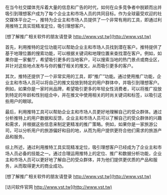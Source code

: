 在当今社交媒体充斥着大量的信息和广告的时代，如何在众多竞争者中脱颖而出并吸引到理想客户成为了每个企业主和市场人员的共同目标。作为全球最受欢迎的社交媒体平台之一，推特为企业主和市场人员提供了一个非常有用的工具，即通过利用推特工具实现精准定位，吸引理想客户。

[想了解推广相关软件的朋友请登录 http://www.vst.tw](http://www.vst.tw)

首先，利用推特的定位功能可以帮助企业主和市场人员找到潜在客户。推特提供了基于地理位置的搜索功能，可以根据关键词和地理位置来查找潜在客户。例如，如果你是一家餐厅，希望吸引更多的当地客户，可以搜索当地的热门景点或商业区，并针对这些地点发布与你的餐厅相关的推文，从而吸引更多的客户。

其次，推特还提供了一个非常实用的工具，即“推广”功能。通过使用推广功能，企业主和市场人员可以将自己的推文投放到特定的用户群体中，并吸引到理想客户。例如，如果你是一家时尚品牌，希望吸引更多的年轻女性消费者，可以将推广投放到特定的年龄和性别组合中，并在推文中使用相关的时尚关键词和标签，以吸引这些用户的眼球。

最后，利用推特工具可以帮助企业主和市场人员更好地理解自己的受众群体。通过分析推特上的用户数据和反馈，企业主和市场人员可以了解自己的受众群体的兴趣和需求，并根据这些信息来制定更精准的推广策略。例如，如果你是一家旅游公司，可以分析用户的旅游偏好和目的地，从而为用户提供更符合他们需求的旅游产品和服务。

综上所述，通过利用推特工具实现精准定位，吸引理想客户已经成为了企业主和市场人员必备的技能之一。通过合理运用推特上的定位、推广和数据分析功能，企业主和市场人员可以更好地了解自己的受众群体，并为他们提供更优质的产品和服务，从而取得更大的商业成功。

[想了解推广相关软件的朋友请登录 http://www.vst.tw](http://www.vst.tw)


[访问软件官网 http://www.vst.tw](http://www.vst.tw)
